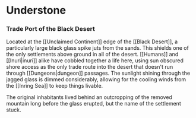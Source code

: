 # Understone
### Trade Port of the Black Desert

Located at the [[Unclaimed Continent]] edge of the [[Black Desert]], a particularly large black glass spike juts from the sands.
This shields one of the only settlements above ground in all of the desert.
[[Humans]] and [[Inuri|inuri]] alike have cobbled together a life here, using sun obscured shore access as the only trade route into the desert that doesn't run through [[Dungeons|dungeon]] passages.
The sunlight shining through the jagged glass is dimmed considerably, allowing for the cooling winds from the [[Inring Sea]] to keep things livable.

The original inhabitants lived behind an outcropping of the removed mountain long before the glass erupted, but the name of the settlement stuck.